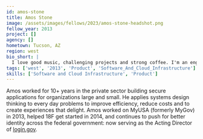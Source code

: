 ```yaml
---
id: amos-stone
title: Amos Stone
image: /assets/images/fellows/2023/amos-stone-headshot.png
fellow_year: 2013
project: []
agency: []
hometown: Tucson, AZ
region: west
bio_short: |
  I love good music, challenging projects and strong coffee. I'm an engineer at heart, an excellent communicator, and a problem solver.
tags: ['west', '2013', 'Product', 'Software_And_Cloud_Infrastructure']
skills: ['Software and Cloud Infrastructure', 'Product']
---
```


Amos worked for 10+ years in the private sector building secure applications for organizations large and small. He applies systems design thinking to every day problems to improve efficiency, reduce costs and to create experiences that delight. Amos worked on MyUSA (formerly MyGov) in 2013, helped 18F get started in 2014, and continues to push for better identity across the federal government: now serving as the Acting Director of <a href="https://www.login.gov" target="_blank">login.gov</a>.
